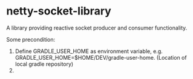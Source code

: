 # netty-socket-library
A library providing reactive socket producer and consumer functionality. 

Some precondition:
1. Define GRADLE_USER_HOME as environment variable, e.g. GRADLE_USER_HOME=$HOME/DEV/gradle-user-home.
  (Location of local gradle repository)
2. 
